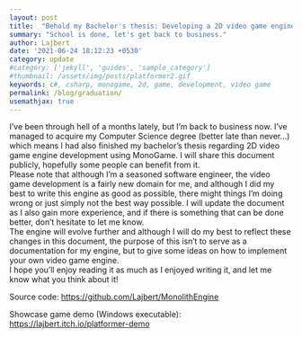 ```yaml
---
layout: post
title:  "Behold my Bachelor's thesis: Developing a 2D video game engine using MonoGame"
summary: "School is done, let's get back to business."
author: Lajbert
date: '2021-06-24 18:12:23 +0530'
category: update
#category: ['jekyll', 'guides', 'sample_category']
#thumbnail: /assets/img/posts/platformer2.gif
keywords: c#, csharp, monogame, 2d, game, development, video game
permalink: /blog/graduation/
usemathjax: true
---
```


I’ve been through hell of a months lately, but I’m back to business now. I’ve managed to acquire my Computer Science degree (better late than never…) which means I had also finished my bachelor’s thesis regarding 2D video game engine development using MonoGame. I will share this document publicly, hopefully some people can benefit from it.  
Please note that although I’m a seasoned software engineer, the video game development is a fairly new domain for me, and although I did my best to write this engine as good as possible, there might things I’m doing wrong or just simply not the best way possible. I will update the document as I also gain more experience, and if there is something that can be done better, don’t hesitate to let me know.  
The engine will evolve further and although I will do my best to reflect these changes in this document, the purpose of this isn’t to serve as a documentation for my engine, but to give some ideas on how to implement your own video game engine.  
I hope you’ll enjoy reading it as much as I enjoyed writing it, and let me know what you think about it!

<object data="https://lajbert.github.io/assets/data/posts/thesis_short.pdf" width="1000" height="1000" type='application/pdf'/>

Source code:
<a href="https://github.com/Lajbert/MonolithEngine">https://github.com/Lajbert/MonolithEngine</a>

Showcase game demo (Windows executable):
<a href="https://lajbert.itch.io/platformer-demo">https://lajbert.itch.io/platformer-demo</a>